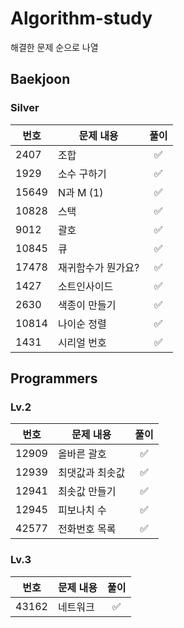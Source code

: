 # Algorithm-study
해결한 문제 순으로 나열

## Baekjoon

### Silver

| 번호   | 문제 내용                  | 풀이 |
|--------|----------------------------|:----:|
| 2407   | 조합                       | ✅   |
| 1929   | 소수 구하기                | ✅   |
| 15649  | N과 M (1)                  | ✅   |
| 10828  | 스택                       | ✅   |
| 9012   | 괄호                       | ✅   |
| 10845  | 큐                         | ✅   |
| 17478  | 재귀함수가 뭔가요?         | ✅   |
| 1427   | 소트인사이드              | ✅   |
| 2630   | 색종이 만들기              | ✅   |
| 10814   | 나이순 정렬              | ✅   |
| 1431   | 시리얼 번호              | ✅   |


## Programmers

### Lv.2

| 번호   | 문제 내용                  | 풀이 |
|--------|----------------------------|:----:|
| 12909   | 올바른 괄호                       | ✅   |
| 12939   | 최댓값과 최솟값                | ✅   |
| 12941   | 최솟값 만들기                | ✅   |
| 12945   | 피보나치 수                | ✅   |
| 42577   | 전화번호 목록                | ✅   |


### Lv.3

| 번호   | 문제 내용                  | 풀이 |
|--------|----------------------------|:----:|
| 43162   | 네트워크                | ✅   |

